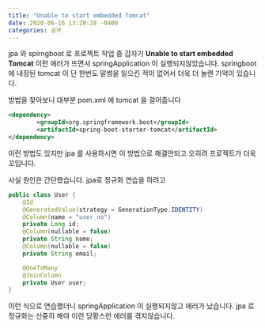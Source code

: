 ```yaml
---
title: "Unable to start embedded Tomcat"     
date: 2020-06-16 13:20:28 -0400
categories: 공부
---
```

jpa 와 spirngboot 로 프로젝트 작업 중 갑자기 **Unable to start embedded Tomcat**
이런 에러가 뜨면서 springApplication 이 실행되지않았습니다. springboot에 내장된 tomcat 이 단 한번도 말썽을 일으킨 적이 없어서
더욱 더 놀랜 기억이 있습니다.

방법을 찾아보니 대부분 pom.xml 에 tomcat 을 걸어줍니다
```xml
<dependency>
        <groupId>org.springframework.boot</groupId>
        <artifactId>spring-boot-starter-tomcat</artifactId>
</dependency>
```
이런 방법도 있지만 jpa 를 사용하시면 이 방법으로 해결안되고 오히려 프로젝트가 더욱 꼬입니다.

사실 원인은 간단했습니다. jpa로 정규화 연습을 하려고
```java
public class User {
    @Id
    @GeneratedValue(strategy = GenerationType.IDENTITY)
    @Column(name = "user_no")
    private Long id;
    @Column(nullable = false)
    private String name;
    @Column(nullable = false)
    private String email;

    @OneToMany
    @JoinColumn
    private User user;
}
```

이런 식으로 연습했더니 springApplication 이 실행되지않고 에러가 났습니다.
jpa 로 정규화는 신중히 해야 이런 당황스런 에러를 겪지않습니다.
